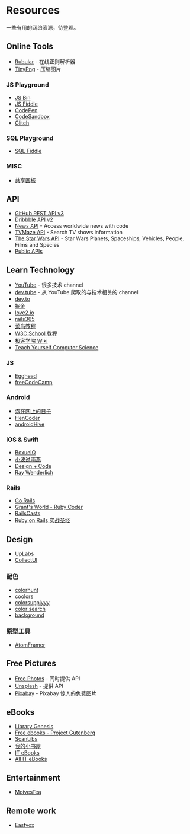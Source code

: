 # Resources

一些有用的网络资源，待整理。

## Online Tools

- [Rubular](http://rubular.com/) - 在线正则解析器
- [TinyPng](https://tinypng.com/) - 压缩图片

### JS Playground

- [JS Bin](http://jsbin.com)
- [JS Fiddle](https://jsfiddle.net/)
- [CodePen](https://codepen.io/)
- [CodeSandbox](https://codesandbox.io/)
- [Glitch](https://glitch.com/)

### SQL Playground

- [SQL Fiddle](http://sqlfiddle.com/)

### MISC

- [共享画板](https://witeboard.com/)

## API

- [GitHub REST API v3](https://developer.github.com/v3/)
- [Dribbble API v2](https://developer.dribbble.com/v2/)
- [News API](https://newsapi.org/) - Access worldwide news with code
- [TVMaze API](http://www.tvmaze.com/api) - Search TV shows information
- [The Star Wars API](https://swapi.co/) - Star Wars Planets, Spaceships, Vehicles, People, Films and Species
- [Public APIs](https://public-apis.xyz/)

## Learn Technology

- [YouTube](https://www.youtube.com/) - 很多技术 channel
- [dev.tube](https://dev.tube/) - 从 YouTube 爬取的与技术相关的 channel
- [dev.to](https://dev.to/)
- [掘金](https://juejin.im/)
- [love2.io](https://love2.io/)
- [rails365](https://www.rails365.net/books)
- [菜鸟教程](http://www.runoob.com/)
- [W3C School 教程](https://www.w3cschool.cn/tutorial)
- [极客学院 Wiki](http://wiki.jikexueyuan.com/)
- [Teach Yourself Computer Science](https://teachyourselfcs.com/)

### JS

- [Egghead](https://egghead.io/)
- [freeCodeCamp](https://www.freecodecamp.org/)

### Android

- [泡在网上的日子](http://www.jcodecraeer.com/)
- [HenCoder](http://hencoder.com/)
- [androidHive](https://www.androidhive.info/)

### iOS & Swift

- [BoxueIO](https://boxueio.com/)
- [小波说雨燕](http://xiaoboswift.com/)
- [Design + Code](https://designcode.io/)
- [Ray Wenderlich](https://www.raywenderlich.com/)

### Rails

- [Go Rails](https://gorails.com/)
- [Grant's World - Ruby Coder](http://grantcss.com/)
- [RailsCasts](http://railscasts.com/)
- [Ruby on Rails 实战圣经](https://ihower.tw/rails/index-cn.html)

## Design

- [UpLabs](https://www.uplabs.com)
- [CollectUI](http://collectui.com/)

### 配色

- [colorhunt](http://www.colorhunt.co/)
- [coolors](https://coolors.co/)
- [colorsupplyyy](http://colorsupplyyy.com/app/)
- [color search](https://picular.co/)
- [background](https://coolbackgrounds.io/)

### 原型工具

- [AtomFramer](http://www.atomframer.com/)

## Free Pictures

- [Free Photos](https://freephotos.cc/zh) - 同时提供 API
- [Unsplash](https://unsplash.com/) - 提供 API
- [Pixabay](https://pixabay.com/) - Pixabay 惊人的免费图片

## eBooks

- [Library Genesis](http://gen.lib.rus.ec/)
- [Free ebooks - Project Gutenberg](http://www.gutenberg.org/)
- [ScanLibs](http://scanlibs.com/)
- [我的小书屋](http://mebook.cc/)
- [IT eBooks](http://www.it-ebooks.info/)
- [All IT eBooks](http://www.allitebooks.com/)

## Entertainment

- [MoivesTea](http://www.moviestea.com/)

## Remote work

- [Eastvox](http://eastvox.com/)
